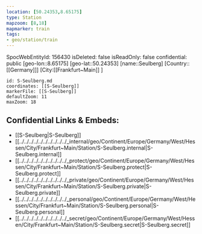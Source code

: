 ```yaml
---
location: [50.24353,8.65175]
type: Station 
mapzoom: [8,18] 
mapmarker: train 
tags:
- geo/station/train
---
```

SpocWebEntityId: 156430
isDeleted: false
isReadOnly: false
confidential: public
[geo-lon::8.65175]
[geo-lat::50.24353]
[name::Seulberg]
[Country::[[Germany]]]
[City:[[Frankfurt~Main]] ]


```leaflet
id: S-Seulberg.md
coordinates: [[S-Seulberg]]
markerFile: [[S-Seulberg]]
defaultZoom: 11 
maxZoom: 18
```


## Confidential Links & Embeds: 
- [[S-Seulberg|S-Seulberg]] 
- [[../../../../../../../../../../_internal/geo/Continent/Europe/Germany/West/Hessen/City/Frankfurt~Main/Station/S-Seulberg.internal|S-Seulberg.internal]] 
- [[../../../../../../../../../../_protect/geo/Continent/Europe/Germany/West/Hessen/City/Frankfurt~Main/Station/S-Seulberg.protect|S-Seulberg.protect]] 
- [[../../../../../../../../../../_private/geo/Continent/Europe/Germany/West/Hessen/City/Frankfurt~Main/Station/S-Seulberg.private|S-Seulberg.private]] 
- [[../../../../../../../../../../_personal/geo/Continent/Europe/Germany/West/Hessen/City/Frankfurt~Main/Station/S-Seulberg.personal|S-Seulberg.personal]] 
- [[../../../../../../../../../../_secret/geo/Continent/Europe/Germany/West/Hessen/City/Frankfurt~Main/Station/S-Seulberg.secret|S-Seulberg.secret]] 
